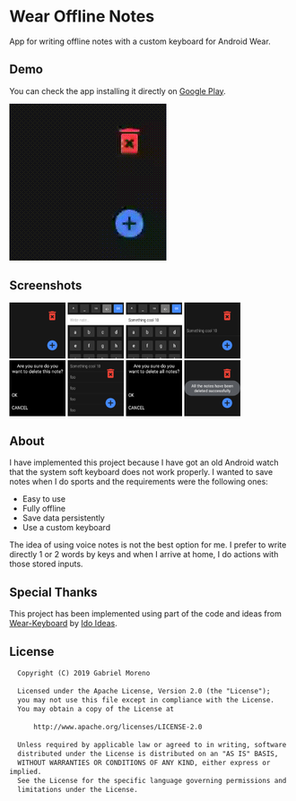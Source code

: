 # Wear Offline Notes
App for writing offline notes with a custom keyboard for Android Wear.

## Demo
You can check the app installing it directly on [Google Play](https://play.google.com/store/apps/details?id=com.gabrielmorenoibarra.offlinenotes).

<img src="art/demo.gif"> 

## Screenshots
<img src="art/1.png" width="100"> <img src="art/2.png" width="100">
<img src="art/3.png" width="100">
<img src="art/4.png" width="100">
<img src="art/5.png" width="100">
<img src="art/6.png" width="100">
<img src="art/7.png" width="100">
<img src="art/8.png" width="100">

## About
I have implemented this project because I have got an old Android watch that the system soft keyboard does not work properly.
I wanted to save notes when I do sports and the requirements were the following ones:
- Easy to use 
- Fully offline
- Save data persistently
- Use a custom keyboard

The idea of using voice notes is not the best option for me.
I prefer to write directly 1 or 2 words by keys and when I arrive at home, I do actions with those stored inputs.

## Special Thanks
This project has been implemented using part of the code and ideas from [Wear-Keyboard](https://github.com/idoideas/Wear-Keyboard) by [Ido Ideas](https://github.com/idoideas).

## License

```
  Copyright (C) 2019 Gabriel Moreno
 
  Licensed under the Apache License, Version 2.0 (the "License");
  you may not use this file except in compliance with the License.
  You may obtain a copy of the License at
 
      http://www.apache.org/licenses/LICENSE-2.0
 
  Unless required by applicable law or agreed to in writing, software
  distributed under the License is distributed on an "AS IS" BASIS,
  WITHOUT WARRANTIES OR CONDITIONS OF ANY KIND, either express or implied.
  See the License for the specific language governing permissions and
  limitations under the License.
```
